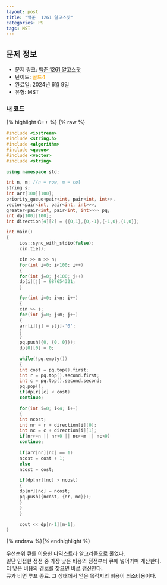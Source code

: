 ```yaml
---
layout: post
title: "백준  1261 알고스팟"
categories: PS
tags: MST
---
```


## 문제 정보
- 문제 링크: [백준  1261 알고스팟](https://www.acmicpc.net/problem/1261)
- 난이도: <span style="color:#FFA500">골드4</span>
- 완료일: 2024년 6월 9일
- 유형: MST

### 내 코드

{% highlight C++ %} {% raw %}
```C++
#include <iostream>
#include <string.h>
#include <algorithm>
#include <queue>
#include <vector>
#include <string>

using namespace std;

int n, m; //n = row, m = col
string s;
int arr[100][100];
priority_queue<pair<int, pair<int, int>>,
vector<pair<int, pair<int, int>>>, 
greater<pair<int, pair<int, int>>>> pq;
int dp[100][100];
int direction[4][2] = {{0,1},{0,-1},{-1,0},{1,0}};

int main()
{    
	 ios::sync_with_stdio(false);
	 cin.tie();

	 cin >> m >> n;
	 for(int i=0; i<100; i++)
	 {
	 for(int j=0; j<100; j++)
	 dp[i][j] = 987654321;
	 }

	 for(int i=0; i<n; i++)
	 {
	 cin >> s;
	 for(int j=0; j<m; j++)
	 {
	 arr[i][j] = s[j]-'0';
	 }
	 }
	 pq.push({0, {0, 0}});
	 dp[0][0] = 0;

	 while(!pq.empty())
	 {
	 int cost = pq.top().first;
	 int r = pq.top().second.first;
	 int c = pq.top().second.second;
	 pq.pop();
	 if(dp[r][c] < cost)
	 continue;

	 for(int i=0; i<4; i++)
	 {
	 int ncost;
	 int nr = r + direction[i][0];
	 int nc = c + direction[i][1];
	 if(nr>=n || nr<0 || nc>=m || nc<0)
	 continue;
	 
	 if(arr[nr][nc] == 1)
	 ncost = cost + 1;
	 else
	 ncost = cost;

	 if(dp[nr][nc] > ncost)
	 {
	 dp[nr][nc] = ncost;
	 pq.push({ncost, {nr, nc}});
	 }
	 }
	 }

	 cout << dp[n-1][m-1];
}
```
{% endraw %}{% endhighlight %}

우선순위 큐를 이용한 다익스트라 알고리즘으로 풀었다.  
일단 인접한 정점 중 가장 낮은 비용의 정점부터 큐에 넣어가며 계산한다.   
더 낮은 비용의 경로를 찾으면 바로 갱신한다.  
큐가 비면 루프 종료. 그 상태에서 얻은 목적지의 비용이 최소비용이다.  

